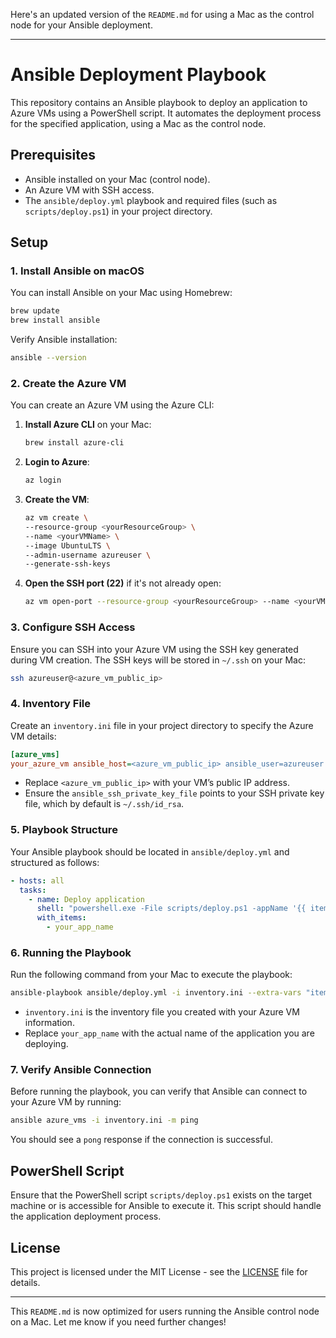 Here's an updated version of the `README.md` for using a Mac as the control node for your Ansible deployment.

---

# Ansible Deployment Playbook

This repository contains an Ansible playbook to deploy an application to Azure VMs using a PowerShell script. It automates the deployment process for the specified application, using a Mac as the control node.

## Prerequisites

- Ansible installed on your Mac (control node).
- An Azure VM with SSH access.
- The `ansible/deploy.yml` playbook and required files (such as `scripts/deploy.ps1`) in your project directory.

## Setup

### 1. Install Ansible on macOS

You can install Ansible on your Mac using Homebrew:

```bash
brew update
brew install ansible
```

Verify Ansible installation:

```bash
ansible --version
```

### 2. Create the Azure VM

You can create an Azure VM using the Azure CLI:

1. **Install Azure CLI** on your Mac:

   ```bash
   brew install azure-cli
   ```

2. **Login to Azure**:

   ```bash
   az login
   ```

3. **Create the VM**:

   ```bash
   az vm create \
   --resource-group <yourResourceGroup> \
   --name <yourVMName> \
   --image UbuntuLTS \
   --admin-username azureuser \
   --generate-ssh-keys
   ```

4. **Open the SSH port (22)** if it's not already open:

   ```bash
   az vm open-port --resource-group <yourResourceGroup> --name <yourVMName> --port 22
   ```

### 3. Configure SSH Access

Ensure you can SSH into your Azure VM using the SSH key generated during VM creation. The SSH keys will be stored in `~/.ssh` on your Mac:

```bash
ssh azureuser@<azure_vm_public_ip>
```

### 4. Inventory File

Create an `inventory.ini` file in your project directory to specify the Azure VM details:

```ini
[azure_vms]
your_azure_vm ansible_host=<azure_vm_public_ip> ansible_user=azureuser ansible_ssh_private_key_file=~/.ssh/id_rsa
```

- Replace `<azure_vm_public_ip>` with your VM’s public IP address.
- Ensure the `ansible_ssh_private_key_file` points to your SSH private key file, which by default is `~/.ssh/id_rsa`.

### 5. Playbook Structure

Your Ansible playbook should be located in `ansible/deploy.yml` and structured as follows:

```yaml
- hosts: all
  tasks:
    - name: Deploy application
      shell: "powershell.exe -File scripts/deploy.ps1 -appName '{{ item }}'"
      with_items:
        - your_app_name
```

### 6. Running the Playbook

Run the following command from your Mac to execute the playbook:

```bash
ansible-playbook ansible/deploy.yml -i inventory.ini --extra-vars "item=your_app_name"
```

- `inventory.ini` is the inventory file you created with your Azure VM information.
- Replace `your_app_name` with the actual name of the application you are deploying.

### 7. Verify Ansible Connection

Before running the playbook, you can verify that Ansible can connect to your Azure VM by running:

```bash
ansible azure_vms -i inventory.ini -m ping
```

You should see a `pong` response if the connection is successful.

## PowerShell Script

Ensure that the PowerShell script `scripts/deploy.ps1` exists on the target machine or is accessible for Ansible to execute it. This script should handle the application deployment process.

## License

This project is licensed under the MIT License - see the [LICENSE](LICENSE) file for details.

---

This `README.md` is now optimized for users running the Ansible control node on a Mac. Let me know if you need further changes!
